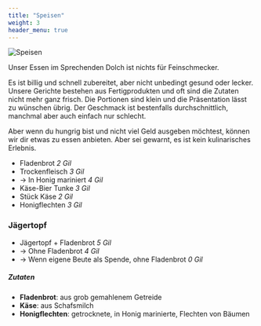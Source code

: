```yaml
---
title: "Speisen"
weight: 3
header_menu: true
---
```


![Speisen](images/banner/960x320_Entrance.png)

Unser Essen im Sprechenden Dolch ist nichts für Feinschmecker. 

Es ist billig und schnell zubereitet, aber nicht unbedingt gesund oder lecker. Unsere Gerichte bestehen aus Fertigprodukten und oft sind die Zutaten nicht mehr ganz frisch. Die Portionen sind klein und die Präsentation lässt zu wünschen übrig. Der Geschmack ist bestenfalls durchschnittlich, manchmal aber auch einfach nur schlecht. 

Aber wenn du hungrig bist und nicht viel Geld ausgeben möchtest, können wir dir etwas zu essen anbieten. Aber sei gewarnt, es ist kein kulinarisches Erlebnis.

* Fladenbrot *2 Gil*
* Trockenfleisch *3 Gil*
* -> In Honig mariniert *4 Gil*
* Käse-Bier Tunke *3 Gil*
* Stück Käse *2 Gil*
* Honigflechten *3 Gil*

### Jägertopf

* Jägertopf + Fladenbrot *5 Gil*
* -> Ohne Fladenbrot *4 Gil*
* -> Wenn eigene Beute als Spende, ohne Fladenbrot *0 Gil*

##### Zutaten
* **Fladenbrot**: aus grob gemahlenem Getreide
* **Käse**: aus Schafsmilch
* **Honigflechten**: getrocknete, in Honig marinierte, Flechten von Bäumen
